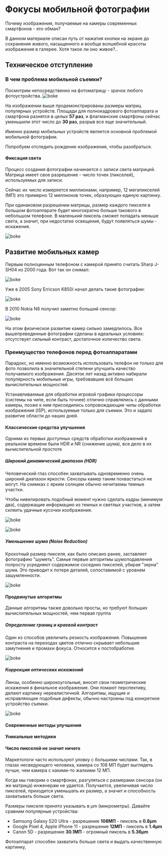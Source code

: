 # Фокусы мобильной фотографии

Почему изображения, получаемые на камеры современных смартфонов - это обман?

В данном материале описан путь от нажатия кнопки на экране до сохранения живого, насыщенного и вообще волшебной красоты изображения в галерее. Хотя такое ли оно живое?..
## Техническое отступление
### В чем проблема мобильной съемки?


Посмотрим непосредственно на фотоматрицу - зрачок любого фотоустройства.
![boke](img/size-comp.jpg)

На изображении выше продемонстрированы размеры матриц популярных устройств. Площади для полнокадрового фотоаппарата и смартфона разнятся в целых **57 раз**, и флагманские смартфоны сейчас уменьшили этот число до **30 раз**, разрыв все еще значительный.

Именно размер мобильных устройств является основной проблемой мобильной фотографии. 

Попробуем отследить рождение изображения, чтобы разобраться. 

#### Фиксация света
Процесс создания фотографии начинается с записи света матрицей. Матрица имеет свое разрешение - число точек (пикселей), используемых для записи. 

Сейчас их число измеряется миллионами, например, 12 мегапикселей (МП) это примерно 12 миллионов точек, образующих единую картинку. 

При одинаковом разрешении матрицы, размер каждого пикселя в большом фотоаппарате будет многократно больше такового в небольшом телефоне. В маленький пиксель сможет попадать меньше света, а значит, при недостатке освещения, будут появляться шумы - искажения.

![boke](img/noisy.jpeg)

## Развитие мобильных камер
Первым полноценным телефоном с камерой принято считать Sharp J-SH04 из 2000 года. Вот так он снимал:

![boke](img/sharp.jpg)

Уже в 2005 Sony Erricson K850i начал делать такие фотографии:

![boke](img/sek850i.webp)

В 2010 Nokia N8 получил заметно больший сенсор:

![boke](img/nokian8.webp)

На этом физическое развитие камер сильно замедлилось. Все вышепреведенные фотографии сделаны в идеальных условиях: отсутствует сильный контраст, достаточное количество света.

### Преимущество телефонов перед фотоаппаратами
Парадокс, но именно возможность использовать телефон не только для фото позволила в значительной степени улучшить качество получаемого изображения. Десяток лет назад активно набирали популярность мобильные игры, требовавшие всё больших вычислительных мощностей.

Устанавливаемые для обработки игровой графики процессоры (системы на чипе, если быть точнее) отлично справлялись с данными камеры, позже к ним присоедились сопровождающие чипы обработки изображения (ISP), используемые только для съемки. Это и задало развитие области до наших дней.


#### Классические средства улучшения
Одними из первых доступных средств обработки изображений в реальном времени были HDR и NR (снижение шума), все дело в их вычислительной простоте
##### Широкий динамический диапазон (HDR)
Человеческий глаз способен захватывать одновременно очень широкий диапазон яркости. Сенсоры камер таким похвастаться не могут. На снимках с ярким солнцем обычно нечитаемы темные участки. 

Чтобы нивелировать подобный момент нужно сделать кадры (минимум два), содержащие информацию из темных и светлых участков, а затем склеить удачные кусочки изображения. 

![boke](img/hdroff.png)

![boke](img/hdron.jpg)
##### Уменьшение шума (Noise Reduction)
Крохотный размер пикселя, как было описано ранее, заставляет фотографию "шуметь". Самые первые алгоритмы шумоподавления попросту усредняют содержимое соседних пикселей, убирая "зерна" шума. Это приводит к потере деталей, сопоставимой с уровнем зашумленности.

![boke](img/noisy-deer.png)

#### Продвинутые алгоритмы
Данные алгоритмы также довольно просты, но требуют больших вычислительных мощностей, чем первая группа

##### Определение границ и краевой контраст
Один из способов увеличить резкость изображения. Повышение контраста на переходах цветов отлично скрывает небольшие замутнения и промахи фокуса. Относится к постобработке.

![boke](img/edge-contrasted.png)

##### Коррекция оптических искажений
Линзы, особенно широкоугольные, вносят свои геометрические искажения в финальное изображение. Они ломают перспективу, делают картинку нереалистичной. Алгоритмы, ищущие и исправляющие подобные дефекты, обычно настроены под конкретное устройство съемки.

![boke](img/distortion.png)

#### Современные методы улучшения


#### Уникальные методики






#### Число пикселей не значит ничего

Маркетологи часто используют уловку с большими числами. Так, в глазах несведующего человека, камера со 108 МП будет выглядеть лучше, чем камера с какими-то жалкими 12 МП. 

Когда мы говорим о смартфонах, разгуляться с размерами сенсора (он же матрица) инженерам не удается. Получается, увеличивая число пикселей, приходится уменьшать их размер, а значит и способность захватывать больше света.

Размеры пикселя принято указывать в µm (микрометры). Давайте сравним популярные устройства:

* Samsung Galaxy S20 Ultra - разрешение **108МП** - пиксель в **0.8µm**
* Google Pixel 4, Apple iPhone 11 - разрешение **12МП** - пиксель в **1.4µm**
* Canon 5D - разрешение **30.1МП** - огромный пиксель в **5.36µm**

Фотоаппарат способен захватить больше света и выдать качественную картинку,

